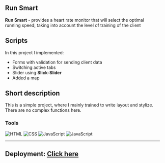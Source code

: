 ## Run Smart

**Run Smart** - provides a heart rate monitor that will select the optimal running speed, taking into account the level of training of the client

## **Scripts**

In this project I implemented:

- Forms with validation for sending client data
- Switching active tabs
- Slider using **Slick-Slider**
- Added a map

## **Short description**

This is a simple project, where I mainly trained to write layout and stylize. There are no complex functions here.

### **Tools**

![HTML](https://img.shields.io/badge/-HTML-090909?style=for-the-badge&logo=HTML5&logoColor=F06529)
![CSS](https://img.shields.io/badge/-CSS-090909?style=for-the-badge&logo=CSS3&logoColor=2965f1)
![JavaScript](https://img.shields.io/badge/-JavaScript-090909?style=for-the-badge&logo=JavaScript&logoColor=F0DB4F)
![JavaScript](https://img.shields.io/badge/-Gulp-090909?style=for-the-badge&logo=Gulp&logoColor=F0DB4F)

---

## **Deployment:** [Click here](https://nimble-faun-23c936.netlify.app/)
